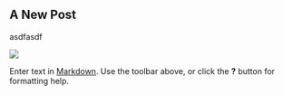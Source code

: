 ## A New Post
asdfasdf

![]({{site.baseurl}}//CIS-blue-man.jpg)

Enter text in [Markdown](http://daringfireball.net/projects/markdown/). Use the toolbar above, or click the **?** button for formatting help.
